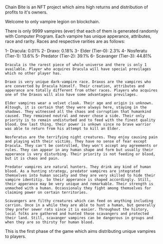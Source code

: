 Chain Bite is an NFT project which aims high returns and distribution of profits to it's owners.

Welcome to only vampire legion on blockchain.

There is only 9999 vampires (ever) that each of them is generated randomly with Computer Program. Each vampire has unique apperance, attributes, race and rarity. Races and respective rarities are as follows:

1- Dracula: 0.01% 
2- Draxo: 0.18% 
3- Elder (Tier-0): 2.3% 
4- Nosferatu (Tier-1): 13.6% 
5- Predator (Tier-2): 39.1% 
6- Scavanger (Tier-3): 44.81%

    Dracula is the rarest piece of whole universe and there is only 1 available. Player who acquires Dracula will have special previlages which no other player has.

    Draxo is very unique dark-vampire race. Draxos are the vampires who are converted by Dracula himself. Their creation, attributes and apperance are totally different from other races. Players who acquires one of the Draxos will also have some advantageus previlages.

    Elder vampires wear a velvet cloak. Their age and origin is unknown. Altough, it is certain that they were always here, staying in the shadows. They witnessed all the chaos and corruption that humankind caused. They remained neutral and never chose a side. Their only priority is to remain undisturbed and to feed with the finest quality blood. One last thing, their power is unkown since no brave warrior was able to return from his attempt to kill an Elder.

    Nosferatus are the terrifying night creatures. They enjoy causing pain and playing with their victims. They have no sense of fear except Dracula. They can't be controlled, they won't accept any agreements or rules. They can appear in any human shape and form but usually their apperance is very disturbing. Their priority is not feeding or blood, but it is chaos and pain.

    Predator vampires are natural hunters. They drink any kind of human blood. As a hunting strategy, predator vampires are integrated themselves into human society and they are very skilled to hide their vampire identitiy. So their apperance is shaped accordingly. Still, their apperance may be very unique and remarkable. Their strength is unmached with a human. Occassionaly they fight among themselves for claiming power on certain territories.

    Scavangers are filthy creatures which can feed on anything including carrion. Once in a while they are able to hunt a human, but generally they prefer sewer rats since it is easier. Throughout the history, local folks are gathered and hunted those scavangers and protected their land. Still, scavanger vampires can be dangerous in groups and when they are so thirsty for human blood.

This is the first phase of the game which aims distributing unique vampires to players. 